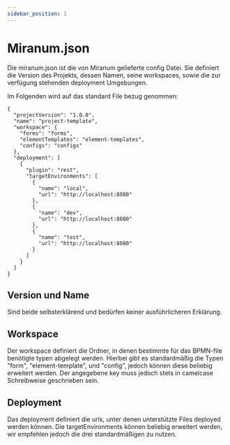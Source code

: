 ```yaml
---
sidebar_position: 1
---
```


# Miranum.json
Die miranum.json ist die von Miranum gelieferte config Datei.
Sie definiert die Version des Projekts, dessen Namen, seine workspaces, sowie die zur verfügung stehenden deployment Umgebungen.

Im Folgenden wird auf das standard File bezug genommen:

```
{
  "projectVersion": "1.0.0",
  "name": "project-template",
  "workspace": {
    "forms": "forms",
    "elementTemplates": "element-templates",
    "configs": "configs"
  },
  "deployment": [
    {
      "plugin": "rest",
      "targetEnvironments": [
        {
          "name": "local",
          "url": "http://localhost:8080"
        },
        {
          "name": "dev",
          "url": "http://localhost:8080"
        },
        {
          "name": "test",
          "url": "http://localhost:8080"
        }
      ]
    }
  ]
}
```

## Version und Name
Sind beide selbsterklärend und bedürfen keiner ausführlicheren Erklärung.

## Workspace
Der workspace definiert die Ordner, in denen bestimmte für das BPMN-file benötigte typen abgelegt werden.
Hierbei gibt es standardmäßig die Typen "form", "element-template", und "config", jedoch können diese beliebig erweitert werden.
Der angegebene key muss jedoch stets in camelcase Schreibweise geschrieben sein.

## Deployment
Das deployment definiert die urls, unter denen unterstützte Files deployed werden können.
Die targetEnvironments können beliebig erweitert werden, wir empfehlen jedoch die drei standardmäßigen zu nutzen.